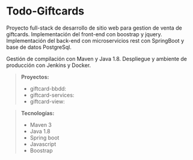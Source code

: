 Todo-Giftcards
===================

Proyecto full-stack de desarrollo de sitio web para gestion de venta de giftcards. Implementación del front-end con boostrap y jquery. Implementación del back-end con microservicios rest con SpringBoot y base de datos PostgreSql.

Gestión de compilación con Maven y Java 1.8. Despliegue y ambiente de producción con Jenkins y Docker.

> **Proyectos:**
> 
> - giftcard-bbdd: 
> - giftcard-services:
> - giftcard-view:

> **Tecnologías:**
> 
> - Maven 3
> - Java 1.8
> - Spring boot
> - Javascript
> - Boostrap
